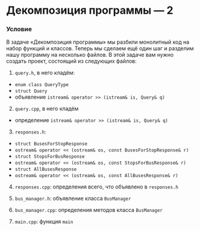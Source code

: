 # Декомпозиция программы — 2

### Условие

В задаче «Декомпозиция программы» мы разбили монолитный код на набор функций и классов. Теперь мы сделаем ещё один шаг и разделим нашу программу на несколько файлов. В этой задаче вам нужно создать проект, состоящий из следующих файлов: 

1. `query.h`, в него кладём:

* `enum class QueryType`
* `struct Query`
* объявление `istream& operator >> (istream& is, Query& q)`

2. `query.cpp`, в него кладём

* определение `istream& operator >> (istream& is, Query& q)`

3. `responses.h`: 

* `struct BusesForStopResponse`
* `ostream& operator << (ostream& os, const BusesForStopResponse& r)`
* `struct StopsForBusResponse`
* `ostream& operator << (ostream& os, const StopsForBusResponse& r)`
* `struct AllBusesResponse`
* `ostream& operator << (ostream& os, const AllBusesResponse& r)`

4. `responses.cpp`: определения всего, что объявлено в `responses.h`

5. `bus_manager.h`: объявление класса `BusManager`

6. `bus_manager.cpp`: определения методов класса `BusManager`

7. `main.cpp`: функция `main`
